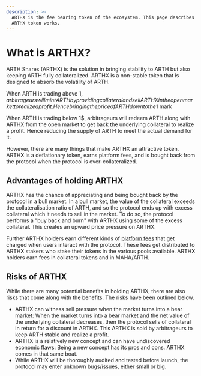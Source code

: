 ```yaml
---
description: >-
  ARTHX is the fee bearing token of the ecosystem. This page describes how the
  ARTHX token works.
---
```


# What is ARTHX?

ARTH Shares \(ARTHX\) is the solution in bringing stability to ARTH but also keeping ARTH fully collateralized. ARTHX is a non-stable token that is designed to absorb the volatility of ARTH.

When ARTH is trading above 1$, arbitrageurs will mint ARTH by providing collateral and sell ARTHX in the open market to realize a profit. Hence bringing the price of ARTH down to the 1$ mark

When ARTH is trading below 1$, arbitrageurs will redeem ARTH along with ARTHX from the open market to get back the underlying collateral to realize a profit. Hence reducing the supply of ARTH to meet the actual demand for it.

However, there are many things that make ARTHX an attractive token. ARTHX is a deflationary token, earns platform fees, and is bought back from the protocol when the protocol is over-collateralized. 

## Advantages of holding ARTHX

ARTHX has the chance of appreciating and being bought back by the protocol in a bull market. In a bull market, the value of the collateral exceeds the collateralisation ratio of ARTH, and so the protocol ends up with excess collateral which it needs to sell in the market. To do so, the protocol performs a "buy back and burn" with ARTHX using some of the excess collateral. This creates an upward price pressure on ARTHX.

Further ARTHX holders earn different kinds of [platform fees](how-does-arth-mitigate-against-stability-risk.md) that get charged when users interact with the protocol. These fees get distributed to ARTHX stakers who stake their tokens in the various pools available. ARTHX holders earn fees in collateral tokens and in MAHA/ARTH.

## Risks of ARTHX

While there are many potential benefits in holding ARTHX, there are also risks that come along with the benefits. The risks have been outlined below.

* ARTHX can witness sell pressure when the market turns into a bear market: When the market turns into a bear market and the net value of the underlying collateral decreases, then the protocol sells of collateral in return for a discount in ARTHX. This ARTHX is sold by arbitrageurs to keep ARTH stable and realize a profit. 
* ARTHX is a relatively new concept and can have undiscovered economic flaws: Being a new concept has its pros and cons. ARTHX comes in that same boat.
* While ARTHX will be thoroughly audited and tested before launch, the protocol may enter unknown bugs/issues, either small or big.


